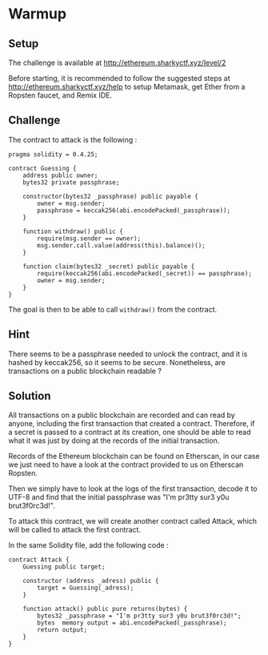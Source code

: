 # Warmup

## Setup

The challenge is available at http://ethereum.sharkyctf.xyz/level/2

Before starting, it is recommended to follow the suggested steps at http://ethereum.sharkyctf.xyz/help to setup Metamask, get Ether from a Ropsten faucet, and Remix IDE.

## Challenge

The contract to attack is the following :

```solidity
pragma solidity = 0.4.25;

contract Guessing {
    address public owner;    
    bytes32 private passphrase;
    
    constructor(bytes32 _passphrase) public payable {
        owner = msg.sender;
        passphrase = keccak256(abi.encodePacked(_passphrase));
    }
    
    function withdraw() public {
        require(msg.sender == owner);
        msg.sender.call.value(address(this).balance)();
    }

    function claim(bytes32 _secret) public payable {
        require(keccak256(abi.encodePacked(_secret)) == passphrase);
        owner = msg.sender; 
    }
}
```

The goal is then to be able to call `withdraw()` from the contract.

## Hint

There seems to be a passphrase needed to unlock the contract, and it is hashed by keccak256, so it seems to be secure. Nonetheless, are transactions on a public blockchain readable ?

## Solution

All transactions on a public blockchain are recorded and can read by anyone, including the first transaction that created a contract. Therefore, if a secret is passed to a contract at its creation, one should be able to read what it was just by doing at the records of the initial transaction.

Records of the Ethereum blockchain can be found on Etherscan, in our case we just need to have a look at the contract provided to us on Etherscan Ropsten.

Then we simply have to look at the logs of the first transaction, decode it to UTF-8 and find that the initial passphrase was "I'm pr3tty sur3 y0u brut3f0rc3d!".

To attack this contract, we will create another contract called Attack, which will be called to attack the first contract.

In the same Solidity file, add the following code :

```solidity
contract Attack {
    Guessing public target;
    
    constructor (address _adress) public {
        target = Guessing(_adress);
    }
    
    function attack() public pure returns(bytes) {
        bytes32 _passphrase = "I'm pr3tty sur3 y0u brut3f0rc3d!";
        bytes  memory output = abi.encodePacked(_passphrase);
        return output;
    }
}
```